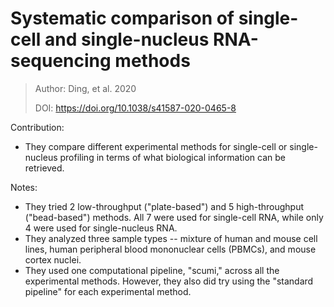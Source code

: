 # **Systematic comparison of single-cell and single-nucleus RNA-sequencing methods**

> Author: Ding, et al. 2020
>
> DOI: https://doi.org/10.1038/s41587-020-0465-8

Contribution: 

- They compare different experimental methods for single-cell or single-nucleus profiling in terms of what biological information can be retrieved.

Notes: 

- They tried 2 low-throughput ("plate-based") and 5 high-throughput ("bead-based") methods. All 7 were used for single-cell RNA, while only 4 were used for single-nucleus RNA.
- They analyzed three sample types -- mixture of human and mouse cell lines, human peripheral blood mononuclear cells (PBMCs), and mouse cortex nuclei.
- They used one computational pipeline, "scumi," across all the experimental methods. However, they also did try using the "standard pipeline" for each experimental method.

